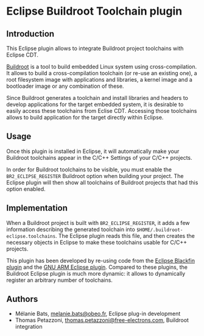 Eclipse Buildroot Toolchain plugin
==================================

Introduction
------------

This Eclipse plugin allows to integrate Buildroot project toolchains with Eclipse CDT.

[Buildroot](http://buildroot.org) is a tool to build embedded Linux system using cross-compilation. It allows to build a cross-compilation toolchain (or re-use an existing one), a root filesystem image with applications and libraries, a kernel image and a bootloader image or any combination of these.

Since Buildroot generates a toolchain and install libraries and headers to develop applications for the target embedded system, it is desirable to easily access these toolchains from Eclise CDT. Accessing those toolchains allows to build application for the target directly within Eclipse.

Usage
-----

Once this plugin is installed in Eclipse, it will automatically make your Buildroot toolchains appear in the C/C++ Settings of your C/C++ projects.

In order for Buildroot toolchains to be visible, you must enable the `BR2_ECLIPSE_REGISTER` Buildroot option when building your project. The Eclipse plugin will then show all toolchains of Buildroot projects that had this option enabled.

Implementation
--------------

When a Buildroot project is built with `BR2_ECLIPSE_REGISTER`, it adds a few information describing the generated toolchain into `$HOME/.buildroot-eclipse.toolchains`. The Eclipse plugin reads this file, and then creates the necessary objects in Eclipse to make these toolchains usable for C/C++ projects.

This plugin has been developed by re-using code from the [Eclipse Blackfin plugin](http://docs.blackfin.uclinux.org/doku.php?id=toolchain:eclipse:install) and the [GNU ARM Eclipse plugin](http://sourceforge.net/projects/gnuarmeclipse/). Compared to these plugins, the Buildroot Eclipse plugin is much more dynamic: it allows to dynamically register an arbitrary number of toolchains.

Authors
-------

* Mélanie Bats, <melanie.bats@obeo.fr>, Eclipse plug-in development
* Thomas Petazzoni, <thomas.petazzoni@free-electrons.com>, Buildroot integration

